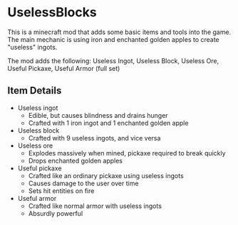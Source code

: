 # UselessBlocks

This is a minecraft mod that adds some basic items and tools into the game. The main mechanic is using iron and enchanted golden apples to create "useless" ingots.

The mod adds the following: Useless Ingot, Useless Block, Useless Ore, Useful Pickaxe, Useful Armor (full set)

## Item Details
- Useless ingot
  - Edible, but causes blindness and drains hunger
  - Crafted with 1 iron ingot and 1 enchanted golden apple
- Useless block
  - Crafted with 9 useless ingots, and vice versa
- Useless ore
  - Explodes massively when mined, pickaxe required to break quickly
  - Drops enchanted golden apples
- Useful pickaxe
  - Crafted like an ordinary pickaxe using useless ingots
  - Causes damage to the user over time
  - Sets hit entities on fire
- Useful armor
  - Crafted like normal armor with useless ingots
  - Absurdly powerful
